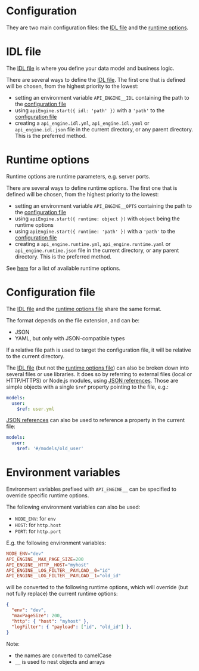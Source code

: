 # Configuration

They are two main configuration files: the [IDL file](#idl-file) and the
[runtime options](#runtime-options).

# IDL file

The [IDL file](idl.md) is where you define your data model and business logic.

There are several ways to define the [IDL file](idl.md).
The first one that is defined will be chosen, from the highest priority
to the lowest:
  - setting an environment variable `API_ENGINE__IDL` containing the path to
    the [configuration file](#configuration-file)
  - using `apiEngine.start({ idl: 'path' })` with a `'path'` to
    the [configuration file](#configuration-file)
  - creating a `api_engine.idl.yml`, `api_engine.idl.yaml` or
    `api_engine.idl.json` file in the current directory, or any parent
    directory. This is the preferred method.

# Runtime options

Runtime options are runtime parameters, e.g. server ports.

There are several ways to define runtime options. The first one that is defined
will be chosen, from the highest priority to the lowest:
  - setting an environment variable `API_ENGINE__OPTS` containing the path to
    the [configuration file](#configuration-file)
  - using `apiEngine.start({ runtime: object })` with `object` being the
    runtime options
  - using `apiEngine.start({ runtime: 'path' })` with a `'path'` to
    the [configuration file](#configuration-file)
  - creating a `api_engine.runtime.yml`, `api_engine.runtime.yaml` or
    `api_engine.runtime.json` file in the current directory, or any parent
    directory. This is the preferred method.

See [here](server.md#runtime-options) for a list of available runtime options.

# Configuration file

The [IDL file](#idl-file) and the [runtime options file](#runtime-options) share
the same format.

The format depends on the file extension, and can be:
  - JSON
  - YAML, but only with JSON-compatible types

If a relative file path is used to target the configuration file, it will be
relative to the current directory.

The [IDL file](#idl-file) (but not the [runtime options file](#runtime-options))
can also be broken down into several files or use libraries. It does so by
referring to external files (local or HTTP/HTTPS) or Node.js modules, using
[JSON references](https://tools.ietf.org/html/draft-pbryan-zyp-json-ref-03).
Those are simple objects with a single `$ref` property pointing to the file,
e.g.:

```yml
models:
  user:
    $ref: user.yml
```

[JSON references](https://tools.ietf.org/html/draft-pbryan-zyp-json-ref-03)
can also be used to reference a property in the current file:

```yml
models:
  user:
    $ref: '#/models/old_user'
```

# Environment variables

Environment variables prefixed with `API_ENGINE__` can be specified to override
specific runtime options.

The following environment variables can also be used:
  - `NODE_ENV`: for `env`
  - `HOST`: for `http.host`
  - `PORT`: for `http.port`

E.g. the following environment variables:
```toml
NODE_ENV="dev"
API_ENGINE__MAX_PAGE_SIZE=200
API_ENGINE__HTTP__HOST="myhost"
API_ENGINE__LOG_FILTER__PAYLOAD__0="id"
API_ENGINE__LOG_FILTER__PAYLOAD__1="old_id"
```

will be converted to the following runtime options, which will override
(but not fully replace) the current runtime options:

```json
{
  "env": "dev",
  "maxPageSize": 200,
  "http": { "host": "myhost" },
  "logFilter": { "payload": ["id", "old_id"] },
}
```

Note:
  - the names are converted to camelCase
  - `__` is used to nest objects and arrays
